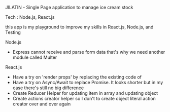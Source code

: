 JILATIN - Single Page application to manage ice cream stock

Tech : Node.js, React.js

this app is my playground to improve my skills in React.js, Node.js, and Testing

Node.js
- Express cannot receive and parse form data that's why we need another module called Multer

React.js
- Have a try on 'render props' by replacing the existing code of <Modal/>
- Have a try on Async/Await to replace Promise. It looks shorter but in my case there's still no big difference
- Create Reducer Helper for updating item in array and updating object
- Create actions creator helper so I don't to create object literal action creator over and over again